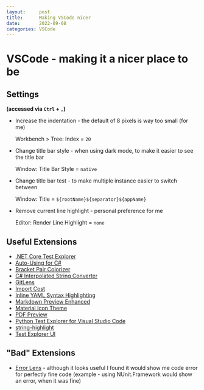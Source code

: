 ```yaml
---
layout:     post
title:      Making VSCode nicer
date:       2022-09-08
categories: VSCode
---
```


# VSCode - making it a nicer place to be

## Settings
**(accessed via `Ctrl` + `,`)**
- Increase the indentation - the default of 8 pixels is way too small (for me)
  
  Workbench > Tree: Index = `20`

- Change title bar style - when using dark mode, to make it easier to see the title bar

  Window: Title Bar Style = `native`

- Change title bar test - to make multiple instance easier to switch between

  Window: Title = `${rootName}${separator}${appName}`

- Remove current line highlight - personal preference for me

  Editor: Render Line Highlight = `none`

## Useful Extensions
- [.NET Core Test Explorer](https://marketplace.visualstudio.com/items?itemName=formulahendry.dotnet-test-explorer)
- [Auto-Using for C#](https://marketplace.visualstudio.com/items?itemName=Fudge.auto-using)
- [Bracket Pair Colorizer](https://marketplace.visualstudio.com/items?itemName=CoenraadS.bracket-pair-colorizer)
- [C# Interpolated String Converter](https://marketplace.visualstudio.com/items?itemName=corylulu.csharp-interpolated-string-converter)
- [GitLens](https://marketplace.visualstudio.com/items?itemName=eamodio.gitlens)
- [Import Cost](https://marketplace.visualstudio.com/items?itemName=wix.vscode-import-cost)
- [Inline YAML Syntax Highlighting](https://marketplace.visualstudio.com/items?itemName=monotykamary.inline-yaml)
- [Markdown Preview Enhanced](https://marketplace.visualstudio.com/items?itemName=monotykamary.inline-yaml)
- [Material Icon Theme](https://marketplace.visualstudio.com/items?itemName=PKief.material-icon-theme)
- [PDF Preview](https://marketplace.visualstudio.com/items?itemName=analytic-signal.preview-pdf)
- [Python Test Explorer for Visual Studio Code](https://marketplace.visualstudio.com/items?itemName=LittleFoxTeam.vscode-python-test-adapter)
- [string-highlight](https://marketplace.visualstudio.com/items?itemName=Jenkey2011.string-highlight)
- [Test Explorer UI](https://marketplace.visualstudio.com/items?itemName=hbenl.vscode-test-explorer)

## "Bad" Extensions
- [Error Lens](https://marketplace.visualstudio.com/items?itemName=usernamehw.errorlens) - although it looks useful I found it would show me code error for perfectly fine code (example - using NUnit.Framework would show an error, when it was fine)